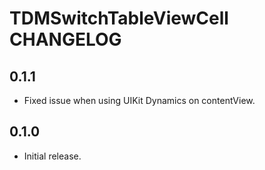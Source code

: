 # TDMSwitchTableViewCell CHANGELOG

## 0.1.1

- Fixed issue when using UIKit Dynamics on contentView.

## 0.1.0

- Initial release.
